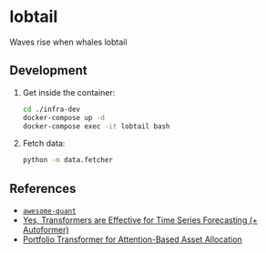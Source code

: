 # lobtail
Waves rise when whales lobtail

## Development
1. Get inside the container:
    ```bash
    cd ./infra-dev
    docker-compose up -d
    docker-compose exec -it lobtail bash
    ```
2. Fetch data:
    ```bash
    python -m data.fetcher
    ```

## References
- [`awesome-quant`](https://github.com/wilsonfreitas/awesome-quant)
- [Yes, Transformers are Effective for Time Series Forecasting (+ Autoformer)](https://huggingface.co/blog/autoformer)
- [Portfolio Transformer for Attention-Based Asset Allocation](https://arxiv.org/pdf/2206.03246.pdf)
